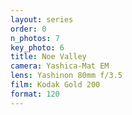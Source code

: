 ```yaml
---
layout: series
order: 0
n_photos: 7
key_photo: 6
title: Noe Valley
camera: Yashica-Mat EM
lens: Yashinon 80mm f/3.5
film: Kodak Gold 200
format: 120
---
```

